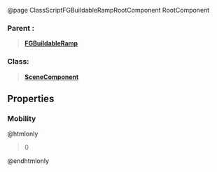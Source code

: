 @page ClassScriptFGBuildableRampRootComponent RootComponent
### Parent :
<b><a href="_class_script_f_g_buildable_ramp.html"><blockquote>FGBuildableRamp</blockquote></a></b>
### Class:
<b><a href="_class_script_scene_component.html"><blockquote>SceneComponent</blockquote></a></b>
## Properties
### Mobility
@htmlonly
<blockquote>0</blockquote>
@endhtmlonly


